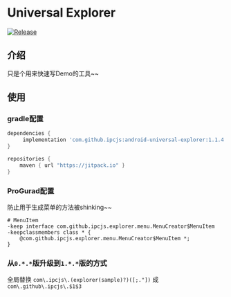 Universal Explorer
======

[![Release](https://jitpack.io/v/ipcjs/android-universal-explorer.svg)](https://jitpack.io/#ipcjs/android-universal-explorer)

## 介绍

只是个用来快速写Demo的工具~~

## 使用

### gradle配置
```groovy
dependencies {
     implementation 'com.github.ipcjs:android-universal-explorer:1.1.4'
}

repositories {
    maven { url "https://jitpack.io" }
}
```

### ProGurad配置
防止用于生成菜单的方法被shinking~~
```progurad
# MenuItem
-keep interface com.github.ipcjs.explorer.menu.MenuCreator$MenuItem
-keepclassmembers class * {
    @com.github.ipcjs.explorer.menu.MenuCreator$MenuItem *;
}
```
### 从`0.*.*`版升级到`1.*.*`版的方式
全局替换 `com\.ipcjs\.(explorer(sample)?)([;."])` 成 `com\.github\.ipcjs\.$1$3`
